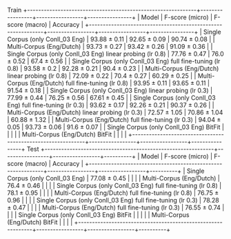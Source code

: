 Train
+-------------------------------------------------------------+-----------------+-----------------+----------------+
|                            Model                            | F-score (micro) | F-score (macro) |    Accuracy    |
+-------------------------------------------------------------+-----------------+-----------------+----------------+
|              Single Corpus (only Conll_03 Eng)              |  93.88  ±  0.11 |  92.65  ±  0.09 | 90.74  ±  0.08 |
|                   Multi-Corpus (Eng/Dutch)                  |  93.73  ±  0.27 |  93.42  ±  0.26 | 91.09  ±  0.36 |
|  Single Corpus (only Conll_03 Eng) linear probing (lr 0.8)  |  77.76  ±  0.47 |  76.0  ±  0.52  | 67.4  ±  0.56  |
| Single Corpus (only Conll_03 Eng) full fine-tuning (lr 0.8) |  93.58  ±  0.2  |  92.28  ±  0.21 | 90.4  ±  0.23  |
|       Multi-Corpus (Eng/Dutch) linear probing (lr 0.8)      |  72.09  ±  0.22 |  70.4  ±  0.27  | 60.29  ±  0.25 |
|      Multi-Corpus (Eng/Dutch) full fine-tuning (lr 0.8)     |  93.95  ±  0.11 |  93.65  ±  0.11 | 91.54  ±  0.18 |
|  Single Corpus (only Conll_03 Eng) linear probing (lr 0.3)  |  77.99  ±  0.44 |  76.25  ±  0.56 | 67.61  ±  0.45 |
| Single Corpus (only Conll_03 Eng) full fine-tuning (lr 0.3) |  93.62  ±  0.17 |  92.26  ±  0.21 | 90.37  ±  0.26 |
|       Multi-Corpus (Eng/Dutch) linear probing (lr 0.3)      |  72.57  ±  1.05 |  70.86  ±  1.04 | 60.88  ±  1.32 |
|      Multi-Corpus (Eng/Dutch) full fine-tuning (lr 0.3)     |  94.04  ±  0.05 |  93.73  ±  0.06 | 91.6  ±  0.07  |
|           Single Corpus (only Conll_03 Eng) BitFit          |                 |                 |                |
|               Multi-Corpus (Eng/Dutch) BitFit               |                 |                 |                |
+-------------------------------------------------------------+-----------------+-----------------+----------------+
Test
+-------------------------------------------------------------+-----------------+-----------------+----------+
|                            Model                            | F-score (micro) | F-score (macro) | Accuracy |
+-------------------------------------------------------------+-----------------+-----------------+----------+
|              Single Corpus (only Conll_03 Eng)              |  77.08  ±  0.45 |                 |          |
|                   Multi-Corpus (Eng/Dutch)                  |  76.4  ±  0.46  |                 |          |
| Single Corpus (only Conll_03 Eng) full fine-tuning (lr 0.8) |  78.1  ±  0.95  |                 |          |
|      Multi-Corpus (Eng/Dutch) full fine-tuning (lr 0.8)     |  76.75  ±  0.96 |                 |          |
| Single Corpus (only Conll_03 Eng) full fine-tuning (lr 0.3) |  78.28  ±  0.47 |                 |          |
|      Multi-Corpus (Eng/Dutch) full fine-tuning (lr 0.3)     |  76.55  ±  0.74 |                 |          |
|           Single Corpus (only Conll_03 Eng) BitFit          |                 |                 |          |
|               Multi-Corpus (Eng/Dutch) BitFit               |                 |                 |          |
+-------------------------------------------------------------+-----------------+-----------------+----------+
